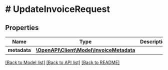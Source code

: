 # # UpdateInvoiceRequest

## Properties

Name | Type | Description | Notes
------------ | ------------- | ------------- | -------------
**metadata** | [**\OpenAPI\Client\Model\InvoiceMetadata**](InvoiceMetadata.md) |  | [optional]

[[Back to Model list]](../../README.md#models) [[Back to API list]](../../README.md#endpoints) [[Back to README]](../../README.md)
